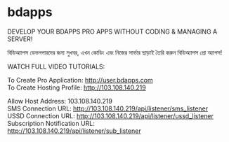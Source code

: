 # bdapps

DEVELOP YOUR BDAPPS PRO APPS WITHOUT CODING & MANAGING A SERVER!

বিডিঅ্যাপস ডেভলপারদের জন্য সুখবর, এখন কোডিং এবং নিজের সার্ভার ছাড়াই তৈরি করুন বিডিঅ্যাপস প্রো অ্যাপস!

WATCH FULL VIDEO TUTORIALS: 

To Create Pro Application: http://user.bdapps.com  
To Create Hosting Profile: http://103.108.140.219

Allow Host Address: 103.108.140.219  
SMS Connection URL: http://103.108.140.219/api/listener/sms_listener  
USSD Connection URL: http://103.108.140.219/api/listener/ussd_listener  
Subscription Notification URL: http://103.108.140.219/api/listener/sub_listener  
